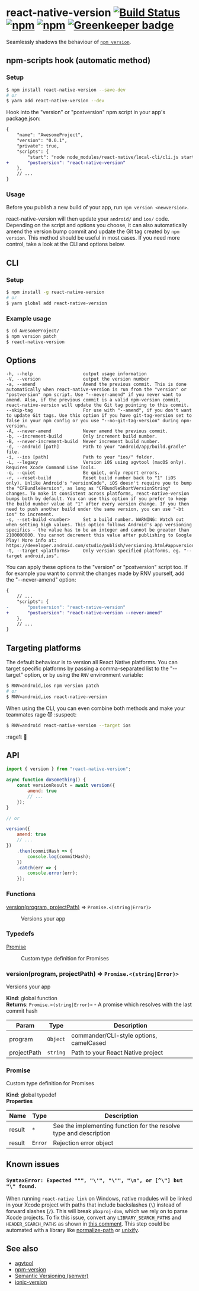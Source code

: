 # react-native-version [![Build Status](https://travis-ci.org/stovmascript/react-native-version.svg?branch=master)](https://travis-ci.org/stovmascript/react-native-version) [![npm](https://img.shields.io/npm/v/react-native-version.svg)](https://www.npmjs.com/package/react-native-version) [![npm](https://img.shields.io/npm/dm/react-native-version.svg)](https://www.npmjs.com/package/react-native-version) [![Greenkeeper badge](https://badges.greenkeeper.io/stovmascript/react-native-version.svg)](https://greenkeeper.io/)

Seamlessly shadows the behaviour of [`npm version`](https://docs.npmjs.com/cli/version).

## npm-scripts hook (automatic method)

### Setup

```bash
$ npm install react-native-version --save-dev
# or
$ yarn add react-native-version --dev
```

Hook into the "version" or "postversion" npm script in your app's package.json:

```diff
{
	"name": "AwesomeProject",
	"version": "0.0.1",
	"private": true,
	"scripts": {
		"start": "node node_modules/react-native/local-cli/cli.js start",
+		"postversion": "react-native-version"
	},
	// ...
}
```

### Usage

Before you publish a new build of your app, run `npm version <newversion>`.

react-native-version will then update your `android/` and `ios/` code. Depending on the script and options you choose, it can also automatically amend the version bump commit and update the Git tag created by `npm version`. This method should be useful in most cases. If you need more control, take a look at the CLI and options below.

## CLI

### Setup

```bash
$ npm install -g react-native-version
# or
$ yarn global add react-native-version
```

### Example usage

```bash
$ cd AwesomeProject/
$ npm version patch
$ react-native-version
```

## Options

<!-- START cli -->

    -h, --help                   output usage information
    -V, --version                output the version number
    -a, --amend                  Amend the previous commit. This is done automatically when react-native-version is run from the "version" or "postversion" npm script. Use "--never-amend" if you never want to amend. Also, if the previous commit is a valid npm-version commit, react-native-version will update the Git tag pointing to this commit.
    --skip-tag                   For use with "--amend", if you don't want to update Git tags. Use this option if you have git-tag-version set to false in your npm config or you use "--no-git-tag-version" during npm-version.
    -A, --never-amend            Never amend the previous commit.
    -b, --increment-build        Only increment build number.
    -B, --never-increment-build  Never increment build number.
    -d, --android [path]         Path to your "android/app/build.gradle" file.
    -i, --ios [path]             Path to your "ios/" folder.
    -L, --legacy                 Version iOS using agvtool (macOS only). Requires Xcode Command Line Tools.
    -q, --quiet                  Be quiet, only report errors.
    -r, --reset-build            Reset build number back to "1" (iOS only). Unlike Android's "versionCode", iOS doesn't require you to bump the "CFBundleVersion", as long as "CFBundleShortVersionString" changes. To make it consistent across platforms, react-native-version bumps both by default. You can use this option if you prefer to keep the build number value at "1" after every version change. If you then need to push another build under the same version, you can use "-bt ios" to increment.
    -s, --set-build <number>     Set a build number. WARNING: Watch out when setting high values. This option follows Android's app versioning specifics - the value has to be an integer and cannot be greater than 2100000000. You cannot decrement this value after publishing to Google Play! More info at: https://developer.android.com/studio/publish/versioning.html#appversioning
    -t, --target <platforms>     Only version specified platforms, eg. "--target android,ios".

<!-- END cli -->

You can apply these options to the "version" or "postversion" script too. If for example you want to commit the changes made by RNV yourself, add the "--never-amend" option:

```diff
{
	// ...
	"scripts": {
-		"postversion": "react-native-version"
+		"postversion": "react-native-version --never-amend"
	},
	// ...
}
```

## Targeting platforms

The default behaviour is to version all React Native platforms. You can target specific platforms by passing a comma-separated list to the "--target" option, or by using the `RNV` environment variable:

```bash
$ RNV=android,ios npm version patch
# or
$ RNV=android,ios react-native-version
```

When using the CLI, you can even combine both methods and make your teammates rage :smiling_imp: :suspect:

```bash
$ RNV=android react-native-version --target ios
```

:rage1: :speak_no_evil:

## API

```javascript
import { version } from "react-native-version";

async function doSomething() {
	const versionResult = await version({
		amend: true
		// ...
	});
}

// or

version({
	amend: true
	// ...
})
	.then(commitHash => {
		console.log(commitHash);
	})
	.catch(err => {
		console.error(err);
	});
```

<!-- START api -->

### Functions

<dl>
<dt><a href="#version">version(program, projectPath)</a> ⇒ <code>Promise.&lt;(string|Error)&gt;</code></dt>
<dd><p>Versions your app</p>
</dd>
</dl>

### Typedefs

<dl>
<dt><a href="#Promise">Promise</a></dt>
<dd><p>Custom type definition for Promises</p>
</dd>
</dl>

<a name="version"></a>

### version(program, projectPath) ⇒ <code>Promise.&lt;(string\|Error)&gt;</code>

Versions your app

**Kind**: global function  
**Returns**: <code>Promise.&lt;(string\|Error)&gt;</code> - A promise which resolves with the last commit hash

| Param       | Type                | Description                             |
| ----------- | ------------------- | --------------------------------------- |
| program     | <code>Object</code> | commander/CLI-style options, camelCased |
| projectPath | <code>string</code> | Path to your React Native project       |

<a name="Promise"></a>

### Promise

Custom type definition for Promises

**Kind**: global typedef  
**Properties**

| Name   | Type               | Description                                                        |
| ------ | ------------------ | ------------------------------------------------------------------ |
| result | <code>\*</code>    | See the implementing function for the resolve type and description |
| result | <code>Error</code> | Rejection error object                                             |

<!-- END api -->

## Known issues

### `SyntaxError: Expected """, "\'", "\"", "\n", or [^\"] but "\" found.`

When running `react-native link` on Windows, native modules will be linked in your Xcode project with paths that include backslashes (`\`) instead of forward slashes (`/`). This will break `pbxproj-dom`, which we rely on to parse Xcode projects. To fix this issue, convert any `LIBRARY_SEARCH_PATHS` and `HEADER_SEARCH_PATHS` as shown in [this comment](https://github.com/stovmascript/react-native-version/issues/52#issuecomment-393343784). This step could be automated with a library like [normalize-path](https://www.npmjs.com/package/normalize-path) or [unixify](https://www.npmjs.com/package/unixify).

## See also

* [agvtool](https://developer.apple.com/library/content/qa/qa1827/_index.html)
* [npm-version](https://docs.npmjs.com/cli/version)
* [Semantic Versioning (semver)](http://semver.org/)
* [ionic-version](https://github.com/stovmascript/ionic-version)
